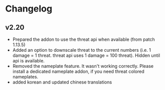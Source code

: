 # Changelog

## v2.20

* Prepared the addon to use the threat api when available (from patch 1.13.5)
* Added an option to downscale threat to the current numbers (i.e. 1 damage = 1 threat. threat api uses 1 damage = 100 threat). Hidden until api is available.
* Removed the nameplate feature. It wasn't working correctly. Please install a dedicated nameplate addon, if you need threat colored nameplates.
* added korean and updated chinese translations
